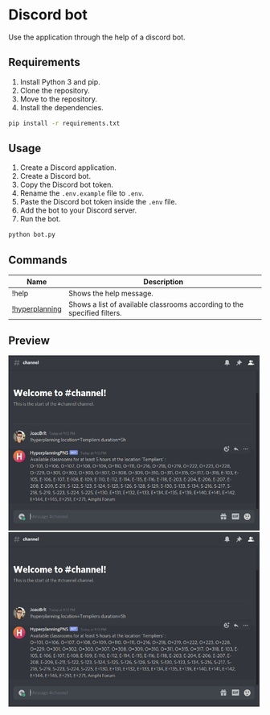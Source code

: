 # Discord bot

Use the application through the help of a discord bot.

## Requirements

1. Install Python 3 and pip.
2. Clone the repository.
3. Move to the repository.
4. Install the dependencies.
```bash
pip install -r requirements.txt
```

## Usage
1. Create a Discord application.
2. Create a Discord bot.
3. Copy the Discord bot token.
4. Rename the `.env.example` file to `.env`.
5. Paste the Discord bot token inside the `.env` file.
6. Add the bot to your Discord server.
7. Run the bot.
```bash
python bot.py
```

## Commands

| Name                                      | Description                                                              |
|-------------------------------------------|--------------------------------------------------------------------------|
| !help                                     | Shows the help message.                                                  |
| [!hyperplanning](hyperplanning/README.md) | Shows a list of available classrooms according to the specified filters. |

## Preview

<img src="../preview/bot.png" width="500" alt="Bot preview"/>
<img src="../preview/bot.png" width="500" alt="Bot preview 2"/>